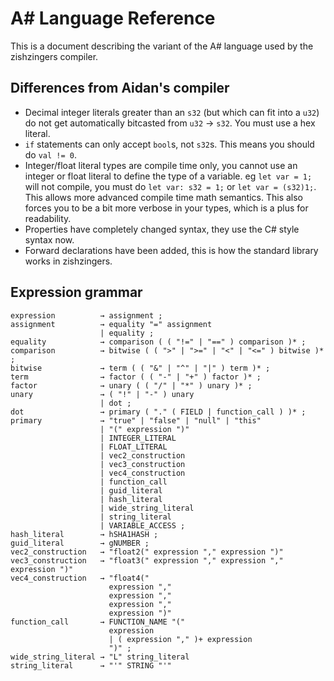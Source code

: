 # A# Language Reference

This is a document describing the variant of the A# language used by the zishzingers compiler.

## Differences from Aidan's compiler

- Decimal integer literals greater than an `s32` (but which can fit into a `u32`) do not get automatically bitcasted from `u32` -> `s32`. You must use a hex literal.
- `if` statements can only accept `bool`s, not `s32`s. This means you should do `val != 0`.
- Integer/float literal types are compile time only, you cannot use an integer or float literal to define the type of a variable. eg `let var = 1;` will not compile, you must do `let var: s32 = 1;` or `let var = (s32)1;`. This allows more advanced compile time math semantics. This also forces you to be a bit more verbose in your types, which is a plus for readability.
- Properties have completely changed syntax, they use the C# style syntax now.
- Forward declarations have been added, this is how the standard library works in zishzingers.

## Expression grammar

```
expression          → assignment ;
assignment          → equality "=" assignment
                    | equality ;
equality            → comparison ( ( "!=" | "==" ) comparison )* ;
comparison          → bitwise ( ( ">" | ">=" | "<" | "<=" ) bitwise )* ;
bitwise             → term ( ( "&" | "^" | "|" ) term )* ;
term                → factor ( ( "-" | "+" ) factor )* ;
factor              → unary ( ( "/" | "*" ) unary )* ;
unary               → ( "!" | "-" ) unary
                    | dot ;
dot                 → primary ( "." ( FIELD | function_call ) )* ;
primary             → "true" | "false" | "null" | "this"
                    | "(" expression ")"
                    | INTEGER_LITERAL
                    | FLOAT_LITERAL
                    | vec2_construction
                    | vec3_construction
                    | vec4_construction
                    | function_call 
                    | guid_literal
                    | hash_literal
                    | wide_string_literal
                    | string_literal
                    | VARIABLE_ACCESS ;
hash_literal        → hSHA1HASH ;
guid_literal        → gNUMBER ;
vec2_construction   → "float2(" expression "," expression ")"
vec3_construction   → "float3(" expression "," expression "," expression ")"
vec4_construction   → "float4(" 
                      expression "," 
                      expression "," 
                      expression "," 
                      expression ")"
function_call       → FUNCTION_NAME "(" 
                      expression
                      | ( expression "," )+ expression
                      ")" ;
wide_string_literal → "L" string_literal
string_literal      → "'" STRING "'"
```
